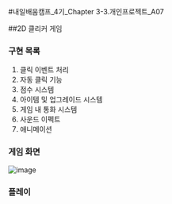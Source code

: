 #내일배움캠프_4기_Chapter 3-3.개인프로젝트_A07

##2D 클리커 게임

### 구현 목록
1. 클릭 이벤트 처리
2. 자동 클릭 기능
3. 점수 시스템
4. 아이템 및 업그레이드 시스템
5. 게임 내 통화 시스템
6. 사운드 이펙트
7. 애니메이션

### 게임 화면
![image](https://github.com/BY0808/Poke-Clicker/assets/166494058/0d47b518-e715-4f6f-b64f-98a3ffca2b67)

### 플레이
